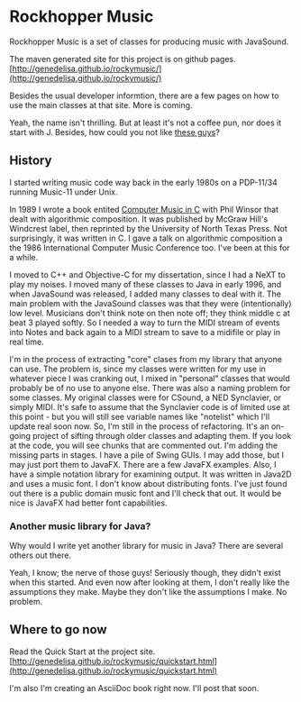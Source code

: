 # Rockhopper Music


Rockhopper Music is a set of classes for producing music with JavaSound.

The maven generated site for this project is on github pages.
[http://genedelisa.github.io/rockymusic/](http://genedelisa.github.io/rockymusic/)

Besides the usual developer informtion, there are a few pages on how to use the main classes at that site. More is coming.

Yeah, the name isn't thrilling. But at least it's not a coffee pun, nor does it start with J. Besides, how could you not like [these guys](http://upload.wikimedia.org/wikipedia/commons/e/ee/Gorfou_sauteur_-_Rockhopper_Penguin.jpg)?


## History


I started writing music code way back in the early 1980s on a PDP-11/34 running Music-11 under Unix.

In 1989 I wrote  a book entited [Computer Music in C](http://www.amazon.com/gp/product/1574411160/ref=as_li_ss_tl?ie=UTF8&camp=1789&creative=390957&creativeASIN=1574411160&linkCode=as2&tag=httpwwwrockhc-20) with Phil Winsor that dealt with algorithmic composition. It was published by McGraw Hill's Windcrest label, then reprinted by the University of North Texas Press. Not surprisingly, it was written in C. I gave a talk on algorithmic composition a the 1986 International Computer Music Conference too. I've been at this for a while.

I moved to C++ and Objective-C for my dissertation, since I had a NeXT to play my noises. I moved many of these 
classes to Java in early 1996, and when JavaSound was released, I added many classes to deal with it. The main problem
with the JavaSound classes was that they were (intentionally) low level. 
Musicians don't think note on then note off; they think 
middle c at beat 3 played softly. 
So I needed a way to turn the MIDI stream of events into Notes and back again to a MIDI stream to 
save to a midifile or play in real time.

I'm in the process of extracting "core" clases from my library that anyone can use. The problem is, since my classes were written for my use in whatever piece I was cranking out, I mixed in "personal" classes that would probably be of no use to anyone else. There was also a naming problem for some classes. My original classes were for CSound, a NED Synclavier, or simply MIDI. It's safe to assume that the Synclavier code is of limited use at this point - but you will still see variable names like "notelist" which I'll update real soon now. So, I'm still in the process of refactoring. It's an on-going project of sifting through older classes and adapting them. If you look at the code, you will see chunks that are commented out. I'm adding the missing parts in stages. I have a pile of Swing GUIs. I may add those, but I may just port them to JavaFX. There are a few JavaFX examples. Also, I have a simple notation library for examining output. It was written in Java2D and uses a music font. I don't know about distributing fonts. I've just found out there is a public domain music font and I'll check that out. It would be nice is JavaFX had better font capabilities.

### Another music library for Java?

Why would I write yet another library for music in Java? There are several others out there.

Yeah, I know; the nerve of those guys! Seriously though, they didn't exist when this started. And even now after looking at them, I don't really like the assumptions they make. Maybe they don't like the assumptions I make. No problem.


## Where to go now

Read the Quick Start at the project site. [http://genedelisa.github.io/rockymusic/quickstart.html](http://genedelisa.github.io/rockymusic/quickstart.html) 

I'm also I'm creating an AsciiDoc book right now. I'll post that soon.

